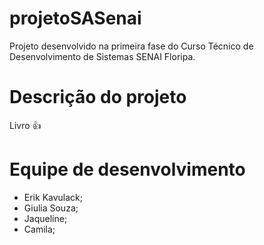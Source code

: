 # projetoSASenai
Projeto desenvolvido na primeira fase do Curso Técnico de Desenvolvimento de Sistemas SENAI Floripa.

# Descrição do projeto
Livro 👍

# Equipe de desenvolvimento
- Erik Kavulack;
- Giulia Souza;
- Jaqueline;
- Camila;